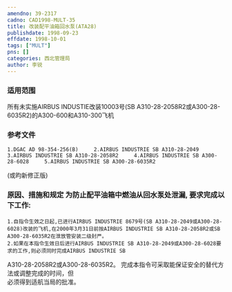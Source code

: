 ```yaml
---
amendno: 39-2317  
cadno: CAD1998-MULT-35  
title: 改装配平油箱回水泵(ATA28)  
publishdate: 1998-09-23  
effdate: 1998-10-01  
tags: ["MULT"]  
pns: []  
categories: 西北管理局  
author: 李锐  
---
```

  
### 适用范围  
所有未实施AIRBUS INDUSTIE改装10003号(SB A310-28-2058R2或A300-28-6035R2)的A300-600和A310-300飞机  
  
<!--more-->  
### 参考文件  
    1.DGAC AD 98-354-256(B)     2.AIRBUS INDUSTRIE SB A310-28-2049     3.AIRBUS INDUSTRIE SB A310-28-2058R2     4.AIRBUS INDUSTRIE SB A300-28-6028     5.AIRBUS INDUSTRIE SB A300-28-6035R2  
(或昀新修正版)  
  
### 原因、措施和规定 为防止配平油箱中燃油从回水泵处泄漏, 要求完成以下工作:  
    1.自指令生效之日起,已进行AIRBUS INDUSTRIE 8679号(SB A310-28-2049或A300-28-6028)改装的飞机,在2000年3月31日前按AIRBUS INDUSTRIE SB A310-28-2058R2或SB A300-28-6035R2在泄放管安装二级封严。  
    2.如果在本指令生效日后进行AIRBUS INDUSTRIE SB A310-28-2049或A300-28-6028要求的工作,则必须同时完成AIRBUS INDUSTRIE SB  
  
      
A310-28-2058R2或A300-28-6035R2。    完成本指令可采取能保证安全的替代方法或调整完成的时间，但  
必须得到适航当局的批准。  

